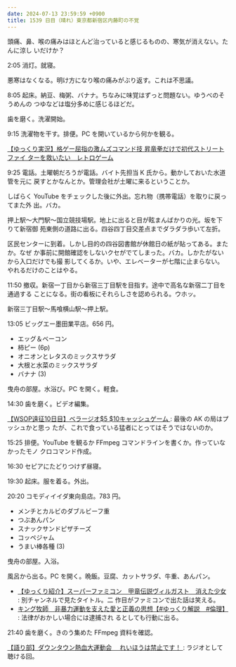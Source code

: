 ```yaml
---
date: 2024-07-13 23:59:59 +0900
title: 1539 日目（晴れ）東京都新宿区内藤町の不覚
---
```


頭痛、鼻、喉の痛みはほとんど治っていると感じるものの、寒気が消えない。たんに涼し
いだけか？

2:05 消灯。就寝。

悪寒はなくなる。明け方になり喉の痛みがぶり返す。これは不思議。

8:05 起床。納豆、梅粥、バナナ。ちなみに味覚はずっと問題ない。ゆうべのそうめんの
つゆなどは塩分多めに感じるほどだ。

歯を磨く。洗濯開始。

9:15 洗濯物を干す。排便。PC を開いているから何かを観る。

[【ゆっくり実況】格ゲー屈指の激ムズコマンド技 昇竜拳だけで初代ストリートファイ
ターを救いたい　レトロゲーム](https://www.youtube.com/watch?v=EkPwWJ2ssr8)

9:25 電話。土曜朝だろうが電話。バイト先担当 K 氏から。動かしておいた水道管を元に
戻すとかなんとか。管理会社が土曜に来るということか。

しばらく YouTube をチェックした後に外出。忘れ物（携帯電話）を取りに戻ってまた外
出。バカ。

押上駅～大門駅～国立競技場駅。地上に出ると目が眩まんばかりの光。坂を下りて新宿御
苑東側の道路に出る。四谷四丁目交差点までダラダラ歩いて左折。

区民センターに到着。しかし目的の四谷図書館が休館日の紙が貼ってある。またか。なぜ
か事前に開館確認をしないクセがでてしまった。バカ。しかたがないから入口だけでも撮
影してくるか。いや、エレベーターが七階に止まらない。やれるだけのことはやる。

11:50 撤収。新宿一丁目から新宿三丁目駅を目指す。途中で高名な新宿二丁目を通過する
ことになる。街の看板にそれらしさを認められる。ウホッ。

新宿三丁目駅～馬喰横山駅～押上駅。

13:05 ビッグエー墨田業平店。656 円。

* エッグ＆ベーコン
* 柿ピー (6p)
* オニオンとレタスのミックスサラダ
* 大根と水菜のミックスサラダ
* バナナ (3)

曳舟の部屋。水浴び。PC を開く。軽食。

14:30 歯を磨く。ビデオ編集。
<blockquote class="twitter-tweet"
  data-conversation="none"
  data-media-max-width="480" data-theme="dark" data-align="center">
<a href="https://twitter.com/showa_yojyo/status/1812003536672317612"></a>
</blockquote>

[【WSOP遠征10日目】ベラージオ$5 $10キャッシュゲーム
](https://www.youtube.com/watch?v=oSRYyGxjx7g): 最後の AK の局はプッシュかと思っ
たが、これで食っている猛者にとってはそうではないのか。

15:25 排便。YouTube を観るか FFmpeg コマンドラインを書くか。作っていなかったモノ
クロコマンド作成。

16:30 セピアにたどりつけず昼寝。

19:30 起床。服を着る。外出。

20:20 コモディイイダ東向島店。783 円。

* メンチとカルビのダブルビーフ重
* つぶあんパン
* スナックサンドピザチーズ
* コッペジャム
* うまい棒各種 (3)

曳舟の部屋。入浴。

風呂から出る。PC を開く。晩飯。豆腐、カットサラダ、牛重、あんパン。

* [【ゆっくり紹介】スーパーファミコン　甲竜伝説ヴィルガスト　消えた少女
  ](https://www.youtube.com/watch?v=IAmqwPDNigI): 別チャンネルで見たタイトル。二
  作目がファミコンで出た話は笑える。
* [キング牧師　非暴力運動を支えた愛と正義の思想【#ゆっくり解説　#倫理】
  ](https://www.youtube.com/watch?v=F8_8DrmMKtQ): 法律がおかしい場合には逮捕され
  るとしても行動に出る。

21:40 歯を磨く。きのう集めた FFmpeg 資料を確認。

[【語り部】ダウンタウン熱血大運動会 　れいほうは禁止です！
](https://www.youtube.com/watch?v=-Veo5BwVQlM): ラジオとして聴ける回。
